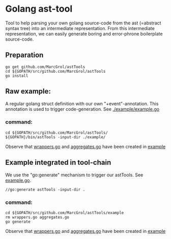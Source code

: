# Golang ast-tool

Tool to help parsing your own golang source-code from the ast (=abstract syntax tree) into an intermediate representation.
From this intermediate representation, we can easily generate boring and error-phrone boilerplate source-code.

## Preparation
    go get github.com/MarcGrol/astTools
    cd ${GOPATH/src/github.com/MarcGrol/astTools
    go install

## Raw example:

A regular golang struct definition with our own "+event"-annotation. 
This annotation is used to trigger code-generation. See [./example/example.go](./example/example.go)

### command:
    cd ${GOPATH/src/github.com/MarcGrol/astTools/
    ${GOPATH}/bin/astTools -input-dir ./example/

Observe that [wrappers.go](./example/wrappers.go) and [aggregates.go](./example/aggregates.go) have been created in [example](example/)

## Example integrated in tool-chain

We use the "go:generate" mechanism to trigger our astTools. See [example.go](./example/example.go).

    //go:generate astTools -input-dir .

### command:
    cd ${GOPATH/src/github.com/MarcGrol/astTools/example
    rm wrappers.go aggregates.go
    go generate
    
Observe that [wrappers.go](./example/wrappers.go) and [aggregates.go](./example/aggregates.go) have been created in [example]( example/)
